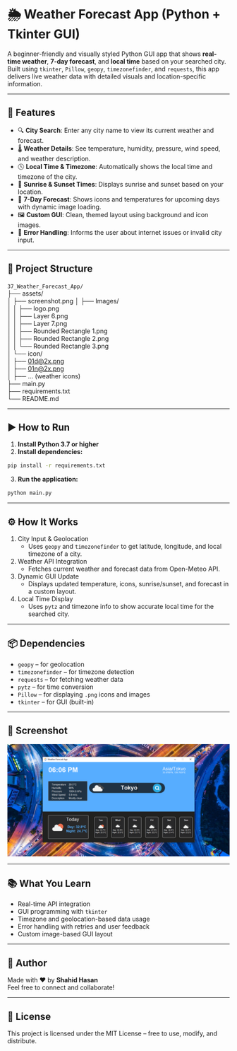 # 🌦️ Weather Forecast App (Python + Tkinter GUI)

A beginner-friendly and visually styled Python GUI app that shows **real-time weather**, **7-day forecast**, and **local time** based on your searched city. Built using `tkinter`, `Pillow`, `geopy`, `timezonefinder`, and `requests`, this app delivers live weather data with detailed visuals and location-specific information.

---

## 📌 Features

- 🔍 **City Search**: Enter any city name to view its current weather and forecast.
- 🌡️ **Weather Details**: See temperature, humidity, pressure, wind speed, and weather description.
- 🕓 **Local Time & Timezone**: Automatically shows the local time and timezone of the city.
- 🌄 **Sunrise & Sunset Times**: Displays sunrise and sunset based on your location.
- 📅 **7-Day Forecast**: Shows icons and temperatures for upcoming days with dynamic image loading.
- 🖼️ **Custom GUI**: Clean, themed layout using background and icon images.
- 📡 **Error Handling**: Informs the user about internet issues or invalid city input.

---

## 📂 Project Structure

`37_Weather_Forecast_App/`  
├── assets/  
│   ├── screenshot.png
│   ├── Images/  
│   │   ├── logo.png  
│   │   ├── Layer 6.png  
│   │   ├── Layer 7.png  
│   │   ├── Rounded Rectangle 1.png  
│   │   ├── Rounded Rectangle 2.png  
│   │   └── Rounded Rectangle 3.png  
│   └── icon/  
│       ├── 01d@2x.png  
│       ├── 01n@2x.png  
│       ├── ... (weather icons)  
├── main.py  
├── requirements.txt  
└── README.md  

---

## ▶️ How to Run

1. **Install Python 3.7 or higher**
2. **Install dependencies:**

```bash
pip install -r requirements.txt
```
3. **Run the application:**

```bash
python main.py
```

---

## ⚙️ How It Works

1. City Input & Geolocation
    - Uses `geopy` and `timezonefinder` to get latitude, longitude, and local timezone of a city.
2. Weather API Integration
    - Fetches current weather and forecast data from Open-Meteo API.
3. Dynamic GUI Update
    - Displays updated temperature, icons, sunrise/sunset, and forecast in a custom layout.
4. Local Time Display
    - Uses `pytz` and timezone info to show accurate local time for the searched city.

---

## 📦 Dependencies

- `geopy` – for geolocation
- `timezonefinder` – for timezone detection
- `requests` – for fetching weather data
- `pytz` – for time conversion
- `Pillow` – for displaying `.png` icons and images
- `tkinter` – for GUI (built-in)

---

## 📸 Screenshot

![Weather Forecast](assets/screenshot.png)

---

## 📚 What You Learn

- Real-time API integration
- GUI programming with `tkinter`
- Timezone and geolocation-based data usage
- Error handling with retries and user feedback
- Custom image-based GUI layout

---

## 👤 Author

Made with ❤️ by **Shahid Hasan**  
Feel free to connect and collaborate!

---

## 📄 License

This project is licensed under the MIT License – free to use, modify, and distribute.